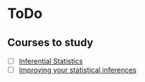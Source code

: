 # ToDo

## Courses to study
* [ ] [Inferential Statistics](https://www.coursera.org/learn/inferential-statistics-intro)
* [ ] [Improving your statistical inferences](https://www.coursera.org/learn/statistical-inferences)
